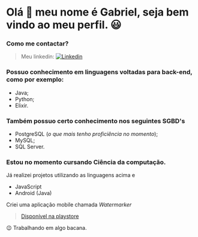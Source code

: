 # Olá 👋 meu nome é Gabriel, seja bem vindo ao meu perfil. 😃

### Como me contactar?
> Meu linkedin:
[![Linkedin](https://encrypted-tbn0.gstatic.com/images?q=tbn:ANd9GcTKaUA6xskJPogWuxh0Xxza_ntxoAXKsmzmNYwdY_96k4EzUgNEKbu3HBJS-xmUVMpUGAmWGC_gqIjexlvPJRselvrsjbNpul4&usqp=CAU&ec=45732302)](https://www.linkedin.com/in/gabrielragomes/)

### Possuo conhecimento em linguagens voltadas para back-end, como por exemplo:
- Java;
- Python;
- Elixir.

### Também possuo certo conhecimento nos seguintes SGBD's
- PostgreSQL (*o que mais tenho proficiência no momento*);
- MySQL;
- SQL Server.

### Estou no momento cursando Ciência da computação.
Já realizei projetos utilizando as linguagens acima e
- JavaScript
- Android (Java)

Criei uma aplicação mobile chamada *Watermarker*
> [Disponível na playstore](https://play.google.com/store/apps/details?id=com.hetch.watermarker)

😉 Trabalhando em algo bacana.
